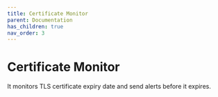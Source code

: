 ```yaml
---
title: Certificate Monitor
parent: Documentation
has_children: true
nav_order: 3
---
```


# Certificate Monitor

It monitors TLS certificate expiry date and send alerts before it expires.
